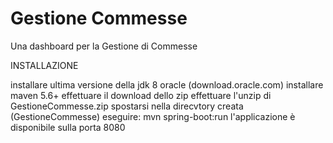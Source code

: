 # Gestione Commesse
Una dashboard per la Gestione di Commesse

INSTALLAZIONE

installare ultima versione della jdk 8 oracle (download.oracle.com)
installare maven 5.6+
effettuare il download dello zip
effettuare l'unzip di GestioneCommesse.zip
spostarsi nella direcvtory creata (GestioneCommesse)
eseguire: mvn spring-boot:run
l'applicazione è disponibile sulla porta 8080


